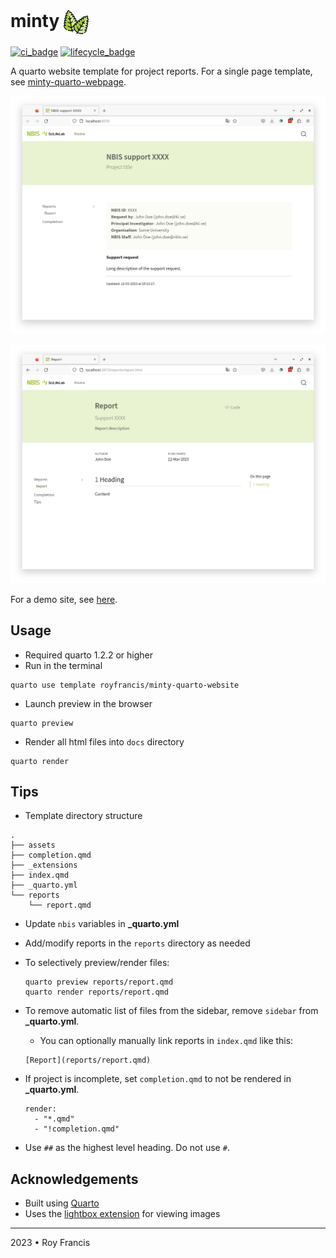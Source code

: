 # minty <span><a href="https://github.com/royfrancis/minty-quarto-website"><img src="minty.png" style="height:40px;vertical-align:middle;"></a></span> 

[![ci_badge](https://github.com/royfrancis/minty-quarto-website/workflows/deploy/badge.svg)](https://github.com/royfrancis/minty-quarto-website/actions?workflow=deploy)    [![lifecycle_badge](https://lifecycle.r-lib.org/articles/figures/lifecycle-experimental.svg)](https://lifecycle.r-lib.org/articles/stages.html#experimental)

A quarto website template for project reports. For a single page template, see [minty-quarto-webpage](https://github.com/royfrancis/minty-quarto-webpage).

![](preview-a.png)

![](preview-b.png)

For a demo site, see [here](https://royfrancis.github.io/minty-quarto-website).

## Usage

- Required quarto 1.2.2 or higher
- Run in the terminal

```
quarto use template royfrancis/minty-quarto-website
```

- Launch preview in the browser

```
quarto preview
```

- Render all html files into `docs` directory

```
quarto render
```

## Tips

- Template directory structure

```
.
├── assets
├── completion.qmd
├── _extensions
├── index.qmd
├── _quarto.yml
└── reports
    └── report.qmd

```

- Update `nbis` variables in **_quarto.yml**
- Add/modify reports in the `reports` directory as needed
- To selectively preview/render files:
  ```
  quarto preview reports/report.qmd
  quarto render reports/report.qmd
  ```
- To remove automatic list of files from the sidebar, remove `sidebar` from **_quarto.yml**.
  - You can optionally manually link reports in `index.qmd` like this:

  ```
  [Report](reports/report.qmd)
  ```
- If project is incomplete, set `completion.qmd` to not be rendered in **_quarto.yml**.

  ```
  render:
    - "*.qmd"
    - "!completion.qmd"
  ```

- Use `##` as the highest level heading. Do not use `#`.

## Acknowledgements

- Built using [Quarto](https://quarto.org/)
- Uses the [lightbox extension](https://github.com/quarto-ext/lightbox) for viewing images

---

2023 • Roy Francis
